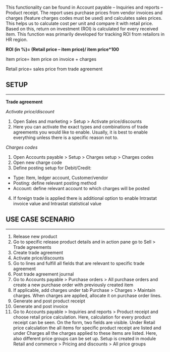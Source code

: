 This functionality can be found in Account payable – Inquiries and reports – Product receipt. The report uses purchase prices from vendor invoices and charges (feature charges codes must be used) and calculates sales prices. This helps us to calculate cost per unit and compare it with retail price. Based on this, return on investment (ROI) is calculated for every received item. This function was primarily developed for tracking ROI from retailors in HR region. 

**ROI (in %)= (Retail price – item price)/ item price*100**

Item price= item price on invoice + charges

Retail price= sales price from trade agreement

## **SETUP**
---
**Trade agreement**

*Activate price/discount*
1.	Open Sales and marketing > Setup > Activate price/discounts 
2.	Here you can activate the exact types and combinations of trade agreements you would like to enable. Usually, it is best to enable everything unless there is a specific reason not to.

*Charges codes*
1.	Open Accounts payable > Setup > Charges setup > Charges codes
2.	Open new charge code
3.	Define posting setup for Debit/Credit:
-	Type: Item, ledger account, Customer/vendor
-	Posting: define relevant posting method
-	Account: define relevant account to which charges will be posted
4.	If foreign trade is applied there is additional option to enable Intrastat invoice value and Intrastat statistical value

## **USE CASE SCENARIO**
---
1.	Release new product 
2.	Go to specific release product details and in action pane go to Sell > Trade agreements
3.	Create trade agreement 
4.	Activate price/discounts
5.	Go to lines and fulfill all fields that are relevant to specific trade agreement
6.	Post trade agreement journal
7.	Go to Accounts payable > Purchase orders > All purchase orders and create a new purchase order with previously created item
8.	If applicable, add charges under tab Purchase > Charges > Maintain charges. When charges are applied, allocate it on purchase order lines.
9.	Generate and post product receipt
10.	Generate and post invoice
11.	Go to Accounts payable > Inquiries and reports > Product receipt and choose retail price calculation. Here, calculation for every product receipt can be seen. On the form, two fields are visible. Under Retail price calculation the all items for specific product receipt are listed and under Charges all the charges applied to these items are listed. 
Here, also different price groups can be set up. Setup is created in module Retail and commerce > Pricing and discounts > All price groups
